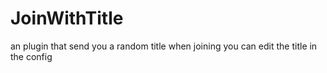 # JoinWithTitle 

an plugin that send you a random title when joining you can edit the title in the config 
